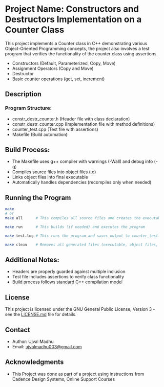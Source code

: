 # Project Name: Constructors and Destructors Implementation on a Counter Class

This project implements a Counter class in C++ demonstrating various Object-Oriented Programming concepts, the project also involves a test program that verifies the functionality of the counter class using assertions.

- Constructors (Default, Parameterized, Copy, Move)
- Assignment Operators (Copy and Move)
- Destructor
- Basic counter operations (get, set, increment)

## Description

### Program Structure:


- constr_destr_counter.h   (Header file with class declaration)
- constr_destr_counter.cpp (Implementation file with method definitions)
- counter_test.cpp         (Test file with assertions)
- Makefile                 (Build automation)


## Build Process:

- The Makefile uses g++ compiler with warnings (-Wall) and debug info (-g)
- Compiles source files into object files (.o)
- Links object files into final executable
- Automatically handles dependencies (recompiles only when needed)

## Running the Program

```bash
make
# or
make all      # This compiles all source files and creates the executable counter_test.exe

make run      # This builds (if needed) and executes the program

make test.log # This runs the program and saves output to counter_test.log

make clean    # Removes all generated files (executable, object files, logs)
```


## Additional Notes:

- Headers are properly guarded against multiple inclusion
- Test file includes assertions to verify class functionality
- Build process follows standard C++ compilation model


## License

This project is licensed under the GNU General Public License, Version 3 - see the [LICENSE.md](../LICENSE.md) file for details.

## Contact

- Author: Ujval Madhu
- Email: ujvalmadhu003@gmail.com

## Acknowledgments

- This Project was done as part of a project using instructions from Cadence Design Systems, Online Support Courses